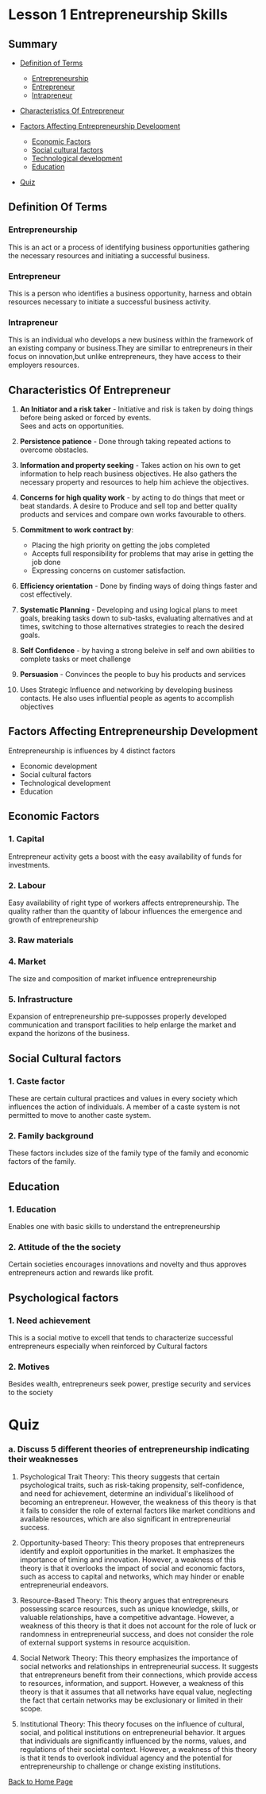# Lesson 1 Entrepreneurship Skills

## Summary

* [Definition of Terms](#definition-of-terms)
    * [Entrepreneurship](#entrepreneurship)
    * [Entrepreneur](#entrepreneur)
    * [Intrapreneur](#intrapreneur)
 
* [Characteristics Of Entrepreneur](#characteristics-of-entrepreneur)
* [Factors Affecting Entrepreneurship Development](#factors-affecting-entrepreneurship-development)
    * [Economic Factors](#economic-factors)
    * [Social cultural factors](#social-cultural-factors)
    * [Technological development](#echnological-development)
    * [Education](#education)
* [Quiz](#quiz)
## Definition Of Terms 

### Entrepreneurship
This is an act or a process of identifying business opportunities gathering the necessary resources and initiating a successful business.
### Entrepreneur
This is a person who identifies a business opportunity, harness and obtain resources necessary to initiate a successful business activity.
### Intrapreneur
This is an individual who develops a new business within the framework of an existing company or business.They are simillar to entrepreneurs in their focus on innovation,but unlike entrepreneurs, they have access to their employers resources.

## Characteristics Of Entrepreneur
1. **An Initiator and a risk taker** - Initiative and risk is taken by doing things before being asked or forced by events.  
Sees and  acts on opportunities. 

2. **Persistence patience** - Done through taking repeated actions to overcome obstacles. 

3. **Information and property seeking** - Takes action on his own to get information to help reach business objectives. He also gathers the necessary property and resources to help him achieve the objectives.

4. **Concerns for high quality work** - by acting to do things that meet or beat standards. A desire to Produce and sell top and better quality products and services and compare own works favourable to others.

5. **Commitment to work contract by**:
   * Placing the high priority on getting the jobs completed
   * Accepts full responsibility for problems that may arise   in getting the job done
   * Expressing concerns on customer satisfaction.

6. **Efficiency orientation** - Done by finding ways of doing things faster and cost effectively.

7. **Systematic Planning** - 
Developing and using logical plans to meet goals, breaking tasks down to sub-tasks, evaluating alternatives and at times, switching to those alternatives strategies to reach the desired goals.

8. **Self Confidence** - by having a strong beleive in self and own abilities to complete tasks or meet challenge

9. **Persuasion** - Convinces the people to buy his products and services

10. Uses Strategic Influence and networking by developing business contacts. He also uses influential people as agents to accomplish objectives

## Factors Affecting Entrepreneurship Development

Entrepreneurship is influences by 4 distinct factors
- Economic development
- Social cultural factors
- Technological development
- Education

## Economic Factors

### 1. Capital
Entrepreneur activity gets a boost with the easy availability of funds for investments.

### 2. Labour 
Easy availability of right type of workers affects entrepreneurship. The quality rather than the quantity of labour influences the emergence and growth of entrepreneurship

### 3. Raw materials

### 4. Market
The size and composition of market influence entrepreneurship

### 5. Infrastructure 
Expansion of entrepreneurship pre-supposses properly developed communication and transport facilities to help enlarge the market and expand the horizons of the business.

## Social Cultural factors

### 1. Caste factor
These are certain cultural practices and values in every society which influences the action of individuals. A member of a caste system is not permitted to move to another caste system.

### 2. Family background
These factors includes size of the family type of the family and economic factors of the family.

## Education
### 1. Education
Enables one with basic skills to understand the entrepreneurship

### 2. Attitude of the the society 
Certain societies encourages innovations and novelty and thus approves entrepreneurs action and rewards like profit.

## Psychological factors

### 1. Need achievement
This is a social motive to excell that tends to characterize successful entrepreneurs especially when reinforced by Cultural factors 

### 2. Motives
Besides wealth, entrepreneurs seek power, prestige security and services to the society


# Quiz

### a. Discuss 5 different theories of entrepreneurship indicating their weaknesses 
1. Psychological Trait Theory: This theory suggests that certain psychological traits, such as risk-taking propensity, self-confidence, and need for achievement, determine an individual's likelihood of becoming an entrepreneur. However, the weakness of this theory is that it fails to consider the role of external factors like market conditions and available resources, which are also significant in entrepreneurial success.

2. Opportunity-based Theory: This theory proposes that entrepreneurs identify and exploit opportunities in the market. It emphasizes the importance of timing and innovation. However, a weakness of this theory is that it overlooks the impact of social and economic factors, such as access to capital and networks, which may hinder or enable entrepreneurial endeavors.

3. Resource-Based Theory: This theory argues that entrepreneurs possessing scarce resources, such as unique knowledge, skills, or valuable relationships, have a competitive advantage. However, a weakness of this theory is that it does not account for the role of luck or randomness in entrepreneurial success, and does not consider the role of external support systems in resource acquisition.

4. Social Network Theory: This theory emphasizes the importance of social networks and relationships in entrepreneurial success. It suggests that entrepreneurs benefit from their connections, which provide access to resources, information, and support. However, a weakness of this theory is that it assumes that all networks have equal value, neglecting the fact that certain networks may be exclusionary or limited in their scope.

5. Institutional Theory: This theory focuses on the influence of cultural, social, and political institutions on entrepreneurial behavior. It argues that individuals are significantly influenced by the norms, values, and regulations of their societal context. However, a weakness of this theory is that it tends to overlook individual agency and the potential for entrepreneurship to challenge or change existing institutions.


[Back to Home Page](./README.md)